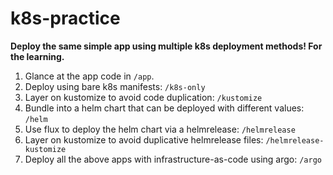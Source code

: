 # k8s-practice

**Deploy the same simple app using multiple k8s deployment methods!  For the learning.**

1. Glance at the app code in `/app`.
2. Deploy using bare k8s manifests: `/k8s-only`
3. Layer on kustomize to avoid code duplication: `/kustomize`
4. Bundle into a helm chart that can be deployed with different values: `/helm`
5. Use flux to deploy the helm chart via a helmrelease: `/helmrelease`
6. Layer on kustomize to avoid duplicative helmrelease files: `/helmrelease-kustomize`
7. Deploy all the above apps with infrastructure-as-code using argo: `/argo`
